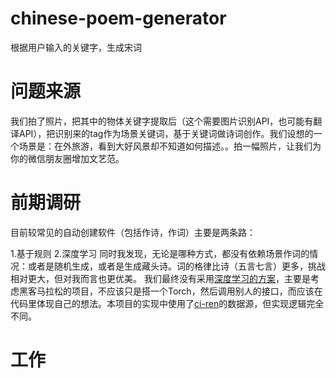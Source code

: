 # chinese-poem-generator
根据用户输入的关键字，生成宋词

# 问题来源
我们拍了照片，把其中的物体关键字提取后（这个需要图片识别API，也可能有翻译API），把识别来的tag作为场景关键词，基于关键词做诗词创作。我们设想的一个场景是：在外旅游，看到大好风景却不知道如何描述。。拍一幅照片，让我们为你的微信朋友圈增加文艺范。

# 前期调研
目前较常见的自动创建软件（包括作诗，作词）主要是两条路：

  1.基于规则
  2.深度学习
同时我发现，无论是哪种方式，都没有依赖场景作词的情况：或者是随机生成，或者是生成藏头诗。词的格律比诗（五言七言）更多，挑战相对更大，但对我而言也更优美。
我们最终没有采用[深度学习的方案](https://github.com/karpathy/char-rnn)，主要是考虑黑客马拉松的项目，不应该只是搭一个Torch，然后调用别人的接口，而应该在代码里体现自己的想法。本项目的实现中使用了[ci-ren](https://github.com/LingDong-/ci-ren)的数据源，但实现逻辑完全不同。

# 工作
